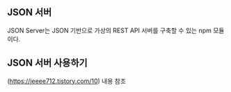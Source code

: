 ## JSON 서버

JSON Server는 JSON 기반으로 가상의 REST API 서버를 구축할 수 있는 npm 모듈이다.

## JSON 서버 사용하기

(https://jeeee712.tistory.com/10) 내용 참조

